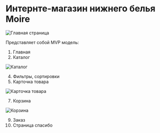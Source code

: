 # Интернте-магазин нижнего белья Moire
![Главная страница]([https://example.com/images/logo.png](https://img.hhcdn.ru/photo/739967230.png?t=1699555692&h=TqNyc3PJPVzDpMEmN-6FUg)https://img.hhcdn.ru/photo/739967230.png?t=1699555692&h=TqNyc3PJPVzDpMEmN-6FUg)

Представляет собой MVP модель:
1. Главная
2. Каталог

   
![Каталог](https://img.hhcdn.ru/photo/739967238.png?t=1699555692&h=Ike35FNFU9xPxSQQXojdKA)


4. Фильтры, сортировки
5. Карточка товара


![Карточка товара](https://img.hhcdn.ru/photo/739967258.png?t=1699555692&h=nqnw_k8-Vt9D9ZMJ6Q1_ug)


7. Корзина

   
![Корзина](https://img.hhcdn.ru/photo/739967270.png?t=1699555692&h=w9wQRGEYlK1ltcuWMfKqGg)


9. Заказ
10. Страница спасибо
